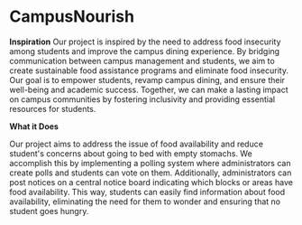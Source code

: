 # CampusNourish

**Inspiration**
Our project is inspired by the need to address food insecurity among students and improve the campus dining experience. By bridging communication between campus management and students, we aim to create sustainable food assistance programs and eliminate food insecurity. Our goal is to empower students, revamp campus dining, and ensure their well-being and academic success. Together, we can make a lasting impact on campus communities by fostering inclusivity and providing essential resources for students.

**What it Does**

Our project aims to address the issue of food availability and reduce student's concerns about going to bed with empty stomachs. We accomplish this by implementing a polling system where administrators can create polls and students can vote on them. Additionally, administrators can post notices on a central notice board indicating which blocks or areas have food availability. This way, students can easily find information about food availability, eliminating the need for them to wonder and ensuring that no student goes hungry.

